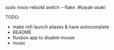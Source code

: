 sudo nixos-rebuild switch --flake .#kayak-asaki


TODO:
- make rofi launch aliases & have autocomplete
- README
- fluxbox app to disable mouse
- music 
